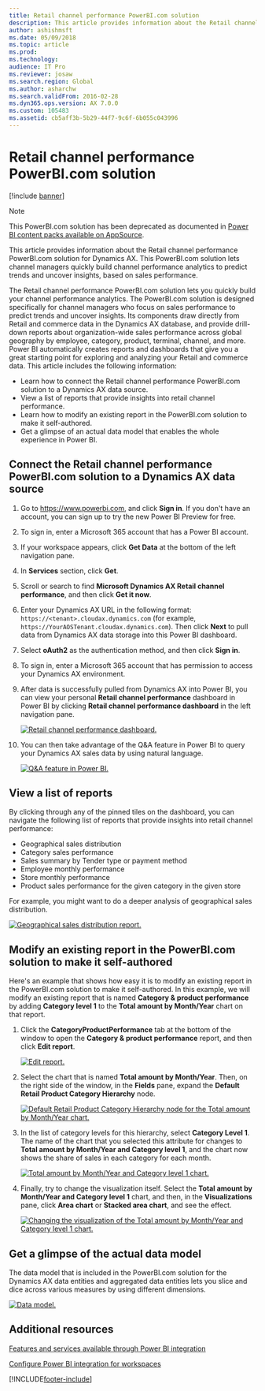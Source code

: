 ```yaml
---
title: Retail channel performance PowerBI.com solution
description: This article provides information about the Retail channel performance PowerBI.com solution for Dynamics AX 7.0 releases.
author: ashishmsft
ms.date: 05/09/2018
ms.topic: article
ms.prod: 
ms.technology: 
audience: IT Pro
ms.reviewer: josaw
ms.search.region: Global
ms.author: asharchw
ms.search.validFrom: 2016-02-28
ms.dyn365.ops.version: AX 7.0.0
ms.custom: 105483
ms.assetid: cb5aff3b-5b29-44f7-9c6f-6b055c043996
---
```


# Retail channel performance PowerBI.com solution

[!include [banner](../includes/banner.md)]

> [!NOTE]
> This PowerBI.com solution has been deprecated as documented in [Power BI content packs available on AppSource](../migration-upgrade/deprecated-features.md#power-bi-content-packs-available-on-appsource).

This article provides information about the Retail channel performance PowerBI.com solution for Dynamics AX. This PowerBI.com solution lets channel managers quickly build channel performance analytics to predict trends and uncover insights, based on sales performance.

The Retail channel performance PowerBI.com solution lets you quickly build your channel performance analytics. The PowerBI.com solution is designed specifically for channel managers who focus on sales performance to predict trends and uncover insights. Its components draw directly from Retail and commerce data in the Dynamics AX database, and provide drill-down reports about organization-wide sales performance across global geography by employee, category, product, terminal, channel, and more. Power BI automatically creates reports and dashboards that give you a great starting point for exploring and analyzing your Retail and commerce data. This article includes the following information:

- Learn how to connect the Retail channel performance PowerBI.com solution to a Dynamics AX data source.
- View a list of reports that provide insights into retail channel performance.
- Learn how to modify an existing report in the PowerBI.com solution to make it self-authored.
- Get a glimpse of an actual data model that enables the whole experience in Power BI.

## Connect the Retail channel performance PowerBI.com solution to a Dynamics AX data source
1. Go to https://www.powerbi.com, and click **Sign in**. If you don't have an account, you can sign up to try the new Power BI Preview for free.
2. To sign in, enter a Microsoft 365 account that has a Power BI account.
3. If your workspace appears, click **Get Data** at the bottom of the left navigation pane.
4. In **Services** section, click **Get**.
5. Scroll or search to find **Microsoft Dynamics AX Retail channel performance**, and then click **Get it now**.
6. Enter your Dynamics AX URL in the following format: `https://<tenant>.cloudax.dynamics.com` (for example, `https://YourAOSTenant.cloudax.dynamics.com`). Then click **Next** to pull data from Dynamics AX data storage into this Power BI dashboard.
7. Select **oAuth2** as the authentication method, and then click **Sign in**.
8. To sign in, enter a Microsoft 365 account that has permission to access your Dynamics AX environment.
9. After data is successfully pulled from Dynamics AX into Power BI, you can view your personal **Retail channel performance** dashboard in Power BI by clicking **Retail channel performance dashboard** in the left navigation pane.

    [![Retail channel performance dashboard.](./media/rcmpbidashboard-1024x679.png)](./media/rcmpbidashboard.png)

10. You can then take advantage of the Q&A feature in Power BI to query your Dynamics AX sales data by using natural language.

    [![Q&A feature in Power BI.](./media/qnapbiretailchannelperformance.png)](./media/qnapbiretailchannelperformance.png)

## View a list of reports
By clicking through any of the pinned tiles on the dashboard, you can navigate the following list of reports that provide insights into retail channel performance:

- Geographical sales distribution
- Category sales performance
- Sales summary by Tender type or payment method
- Employee monthly performance
- Store monthly performance
- Product sales performance for the given category in the given store

For example, you might want to do a deeper analysis of geographical sales distribution.

[![Geographical sales distribution report.](./media/slicendicegeographicalsalesdata-1024x715.png)](./media/slicendicegeographicalsalesdata.png)

## Modify an existing report in the PowerBI.com solution to make it self-authored
Here's an example that shows how easy it is to modify an existing report in the PowerBI.com solution to make it self-authored. In this example, we will modify an existing report that is named **Category & product performance** by adding **Category level 1** to the **Total amount by Month/Year** chart on that report.

1. Click the **CategoryProductPerformance** tab at the bottom of the window to open the **Category & product performance** report, and then click **Edit report**.

    [![Edit report.](./media/editreport-1024x580.png)](./media/editreport.png)

2. Select the chart that is named **Total amount by Month/Year**. Then, on the right side of the window, in the **Fields** pane, expand the **Default Retail Product Category Hierarchy** node.

    [![Default Retail Product Category Hierarchy node for the Total amount by Month/Year chart.](./media/editreportstep2-1024x624.png)](./media/editreportstep2.png)

3. In the list of category levels for this hierarchy, select **Category Level 1**. The name of the chart that you selected this attribute for changes to **Total amount by Month/Year and Category level 1**, and the chart now shows the share of sales in each category for each month.

    [![Total amount by Month/Year and Category level 1 chart.](./media/editreportstep3-1024x625.png)](./media/editreportstep3.png)

4. Finally, try to change the visualization itself. Select the **Total amount by Month/Year and Category level 1** chart, and then, in the **Visualizations** pane, click **Area chart** or **Stacked area chart**, and see the effect.

    [![Changing the visualization of the Total amount by Month/Year and Category level 1 chart.](./media/editreportstep4-1024x630.png)](./media/editreportstep4.png)

## Get a glimpse of the actual data model
The data model that is included in the PowerBI.com solution for the Dynamics AX data entities and aggregated data entities lets you slice and dice across various measures by using different dimensions.

[![Data model.](./media/datamodeltomakeslicingndicingpossibleinrcm-1024x600.png)](./media/datamodeltomakeslicingndicingpossibleinrcm.png)

## Additional resources

[Features and services available through Power BI integration](power-bi-integration.md)

[Configure Power BI integration for workspaces](configure-power-bi-integration.md)


[!INCLUDE[footer-include](../../../includes/footer-banner.md)]
